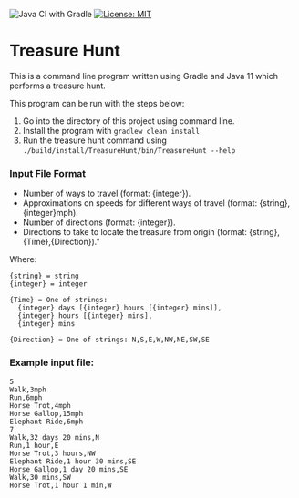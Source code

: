 ![Java CI with Gradle](https://github.com/KyranRana/treasure-hunt-java/workflows/Java%20CI%20with%20Gradle/badge.svg)
[![License: MIT](https://img.shields.io/badge/License-MIT-yellow.svg)](https://opensource.org/licenses/MIT)

# Treasure Hunt

This is a command line program written using Gradle and Java 11 which performs a treasure hunt.

This program can be run with the steps below:

1. Go into the directory of this project using command line.
1. Install the program with `gradlew clean install`
1. Run the treasure hunt command using `./build/install/TreasureHunt/bin/TreasureHunt --help`

### Input File Format

<ul>
  <li>Number of ways to travel (format: {integer}).</li>
  <li>Approximations on speeds for different ways of travel (format: {string},{integer}mph).</li>
  <li>Number of directions (format: {integer}).</li>
  <li>Directions to take to locate the treasure from origin (format: {string},{Time},{Direction})."</li>
</ul>

Where:

```
{string} = string
{integer} = integer

{Time} = One of strings:
  {integer} days [{integer} hours [{integer} mins]],
  {integer} hours [{integer} mins],
  {integer} mins

{Direction} = One of strings: N,S,E,W,NW,NE,SW,SE
```

### Example input file:

```$xslt
5
Walk,3mph
Run,6mph
Horse Trot,4mph
Horse Gallop,15mph
Elephant Ride,6mph
7
Walk,32 days 20 mins,N
Run,1 hour,E
Horse Trot,3 hours,NW
Elephant Ride,1 hour 30 mins,SE
Horse Gallop,1 day 20 mins,SE
Walk,30 mins,SW
Horse Trot,1 hour 1 min,W
```

